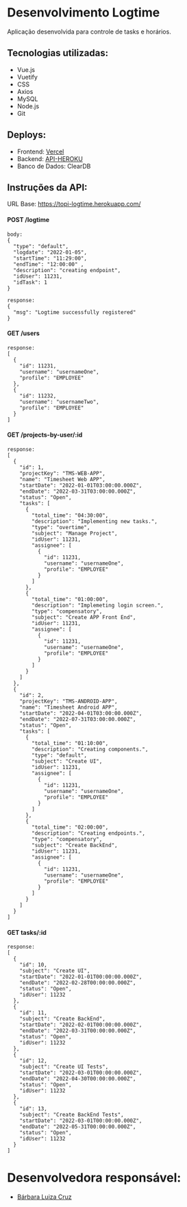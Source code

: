 # <h1>Desenvolvimento Logtime</h1>
  
  Aplicação desenvolvida para controle de tasks e horários.
  
  ## Tecnologias utilizadas:
  * Vue.js
  * Vuetify
  * CSS
  * Axios
  * MySQL
  * Node.js
  * Git
  
## Deploys:
  * Frontend: [Vercel](https://topi-logtime.vercel.app)
  * Backend: [API-HEROKU](https://topi-logtime.herokuapp.com)
  * Banco de Dados: ClearDB
  
  ## Instruções da API:
  
  URL Base: https://topi-logtime.herokuapp.com/
  
  #### POST /logtime
    body:
    {
      "type": "default",
      "logdate": "2022-01-05",
      "startTime": "11:29:00",
      "endTime": "12:00:00" ,
      "description": "creating endpoint",
      "idUser": 11231,
      "idTask": 1
    }
    
    response: 
    {
      "msg": "Logtime successfully registered"
    }
    
 #### GET /users
    response: 
    [
      {
        "id": 11231,
        "username": "usernameOne",
        "profile": "EMPLOYEE"
      },
      {
        "id": 11232,
        "username": "usernameTwo",
        "profile": "EMPLOYEE"
      }
    ]
    
 #### GET /projects-by-user/:id
    response: 
    [
      {
        "id": 1,
        "projectKey": "TMS-WEB-APP",
        "name": "Timesheet Web APP",
        "startDate": "2022-01-01T03:00:00.000Z",
        "endDate": "2022-03-31T03:00:00.000Z",
        "status": "Open",
        "tasks": [
          {
            "total_time": "04:30:00",
            "description": "Implementing new tasks.",
            "type": "overtime",
            "subject": "Manage Project",
            "idUser": 11231,
            "assignee": [
              {
                "id": 11231,
                "username": "usernameOne",
                "profile": "EMPLOYEE"
              }
            ]
          },
          {
            "total_time": "01:00:00",
            "description": "Implemeting login screen.",
            "type": "compensatory",
            "subject": "Create APP Front End",
            "idUser": 11231,
            "assignee": [
              {
                "id": 11231,
                "username": "usernameOne",
                "profile": "EMPLOYEE"
              }
            ]
          }
        ]
      },
      {
        "id": 2,
        "projectKey": "TMS-ANDROID-APP",
        "name": "Timesheet Android APP",
        "startDate": "2022-04-01T03:00:00.000Z",
        "endDate": "2022-07-31T03:00:00.000Z",
        "status": "Open",
        "tasks": [
          {
            "total_time": "01:10:00",
            "description": "Creating components.",
            "type": "default",
            "subject": "Create UI",
            "idUser": 11231,
            "assignee": [
              {
                "id": 11231,
                "username": "usernameOne",
                "profile": "EMPLOYEE"
              }
            ]
          },
          {
            "total_time": "02:00:00",
            "description": "Creating endpoints.",
            "type": "compensatory",
            "subject": "Create BackEnd",
            "idUser": 11231,
            "assignee": [
              {
                "id": 11231,
                "username": "usernameOne",
                "profile": "EMPLOYEE"
              }
            ]
          }
        ]
      }
    ] 
    
#### GET tasks/:id
    response: 
    [
      {
        "id": 10,
        "subject": "Create UI",
        "startDate": "2022-01-01T00:00:00.000Z",
        "endDate": "2022-02-28T00:00:00.000Z",
        "status": "Open",
        "idUser": 11232
      },
      {
        "id": 11,
        "subject": "Create BackEnd",
        "startDate": "2022-02-01T00:00:00.000Z",
        "endDate": "2022-03-31T00:00:00.000Z",
        "status": "Open",
        "idUser": 11232
      },
      {
        "id": 12,
        "subject": "Create UI Tests",
        "startDate": "2022-03-01T00:00:00.000Z",
        "endDate": "2022-04-30T00:00:00.000Z",
        "status": "Open",
        "idUser": 11232
      },
      {
        "id": 13,
        "subject": "Create BackEnd Tests",
        "startDate": "2022-03-01T00:00:00.000Z",
        "endDate": "2022-05-31T00:00:00.000Z",
        "status": "Open",
        "idUser": 11232
      }
    ]

# Desenvolvedora responsável:
* [Bárbara Luiza Cruz](https://www.linkedin.com/in/b%C3%A1rbara-cruz-228552199/)
